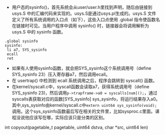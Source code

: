 * 用户态的sysinfo()，首先系统会从user/user.h里找到声明，随后由链接到 usys.S 中的汇编代码来实现的。usys.S是通过usys.pl生成的。usys.S 文件定义了所有系统调用的入口点（如下），这些入口点使用 .global 指令使函数名在链接时可见。当用户程序中调用 sysinfo() 时，链接器会将调用解析为 usys.S 中的 sysinfo 函数。
```
.global sysinfo
sysinfo:
 li a7, SYS_sysinfo
 ecall
 ret
```
* 如果有人使用sysinfo函数，就会把SYS_sysinfo这个系统调用号（define SYS_sysinfo 23）压入寄存器a7，然后调用ecall。
* 在 usertrap() 中检测到 ecall 系统调用之后，程序会跳转到 syscall() 函数。
* 在kernel/syscall.c中，syscall函数会读取a7，获得系统调用号（define SYS_sysinfo 23)，然后调用`p->trapframe->a0 = syscalls[num]();`，通过syscalls表获取对应的函数[SYS_sysinfo] sys_sysinfo，将运行结果存入a0。其中,sys_sysinfo由kernel/syscall.c中`extern uint64 sys_sysinfo(void);`调用。这个sys_sysinfo函数最后写在相关的文件里，比如sysproc.c里面。课程没说他应该写在哪，实际应该只是分类的区别。

int
copyout(pagetable_t pagetable, uint64 dstva, char *src, uint64 len)